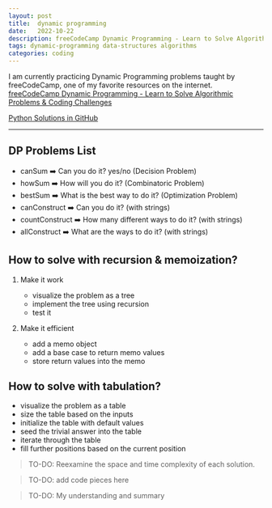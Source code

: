 ```yaml
---
layout: post
title:  dynamic programming
date:   2022-10-22
description: freeCodeCamp Dynamic Programming - Learn to Solve Algorithmic Problems & Coding Challenges
tags: dynamic-programming data-structures algorithms
categories: coding
---
```

I am currently practicing Dynamic Programming problems taught by freeCodeCamp, one of my favorite resources on the internet. <a href="https://www.youtube.com/watch?v=oBt53YbR9Kk">freeCodeCamp Dynamic Programming - Learn to Solve Algorithmic Problems & Coding Challenges</a> 

<a href="https://github.com/feyza-droid/dynamic_programming">Python Solutions in GitHub</a>

<hr>

## DP Problems List
<ul>
    <li>canSum ➡️ Can you do it? yes/no (Decision Problem) </li>
    <li>howSum ➡️ How will you do it? (Combinatoric Problem) </li>
    <li>bestSum ➡️ What is the best way to do it? (Optimization Problem) </li>
    <li>canConstruct ➡️ Can you do it? (with strings) </li>
    <li>countConstruct ➡️ How many different ways to do it? (with strings)</li>
    <li>allConstruct ➡️ What are the ways to do it? (with strings) </li>
</ul>

## How to solve with recursion & memoization?

1. Make it work
    - visualize the problem as a tree
    - implement the tree using recursion
    - test it

2. Make it efficient
    - add a memo object
    - add a base case to return memo values
    - store return values into the memo

## How to solve with tabulation?

- visualize the problem as a table
- size the table based on the inputs
- initialize the table with default values
- seed the trivial answer into the table
- iterate through the table
- fill further positions based on the current position

<blockquote>
    TO-DO: Reexamine the space and time complexity of each solution.
</blockquote>

<blockquote>
    TO-DO: add code pieces here
</blockquote>

<blockquote>
    TO-DO: My understanding and summary
</blockquote>